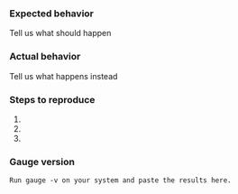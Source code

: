 <!--
Thanks a lot for reporting issues to Gauge! This is the issue tracker for reporting bugs or for requesting new feature and enhancements.

If you have any support related questions, please refer our documentation at https://gauge.org/documentation/user/current/. You can even ask questions on Google groups (http://groups.google.com/forum/#!forum/getgauge) or on spectrum (https://spectrum.chat/gauge).

This is the issue tracker for Gauge core. Find other components at https://github.com/getgauge

Please delete irrelevant sections below. 
-->

### Expected behavior
Tell us what should happen

### Actual behavior
Tell us what happens instead

### Steps to reproduce
1.
2.
3.

### Gauge version
```
Run gauge -v on your system and paste the results here.
```

